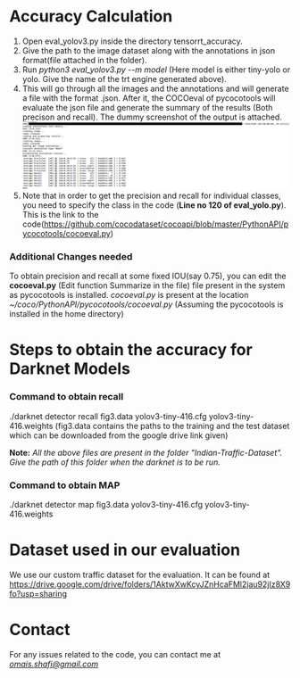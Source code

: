 
# Accuracy Calculation
1. Open eval_yolov3.py inside the directory tensorrt_accuracy. <br>
2. Give the path to the image dataset along with the annotations in json format(file attached in the folder).<br>
3. Run <i>python3 eval_yolov3.py --m model</i> (Here model is either tiny-yolo or yolo. Give the name of the trt engine generated above).<br>
4. This will go through all the images and the annotations and will generate a file with the format .json. After it, the COCOeval of pycocotools will evaluate the json file and generate the summary of the results (Both precison and recall). The dummy screenshot of the output is attached.
 ![Accuracy_output](mdoutput.png)
 5. Note that in order to get the precision and recall for individual classes, you need to specify the class in the code (<b>Line no 120 of eval_yolo.py</b>). This is the link to the code(https://github.com/cocodataset/cocoapi/blob/master/PythonAPI/pycocotools/cocoeval.py)<br>

<h3> Additional Changes needed</h3>
 To obtain precision and recall at some fixed IOU(say 0.75), you can edit the <b>cocoeval.py</b> (Edit function Summarize in the file) file present in the system as pycocotools is installed. <i>cocoeval.py</i> is present at the location <i> ~/coco/PythonAPI/pycocotools/cocoeval.py</i> (Assuming the pycocotools is installed in the home directory)


# Steps to obtain the accuracy for Darknet Models

<h3> Command to obtain recall</h3>
 ./darknet detector recall fig3.data yolov3-tiny-416.cfg yolov3-tiny-416.weights (fig3.data contains the paths to the training and the test dataset which can be downloaded from the google drive link given)
 
 <b>Note:</b><i> All the above files are present in the folder "Indian-Traffic-Dataset". Give the path of this folder when the darknet is to be run.</i>


<h3> Command to obtain MAP </h3>
./darknet detector map fig3.data yolov3-tiny-416.cfg yolov3-tiny-416.weights 


# Dataset used in our evaluation
We use our custom traffic dataset for the evaluation. It can be found at https://drive.google.com/drive/folders/1AktwXwKcyJZnHcaFMl2jau92jIz8X9fo?usp=sharing

# Contact
For any issues related to the code, you can contact me at <i>omais.shafi@gmail.com</i>
  
